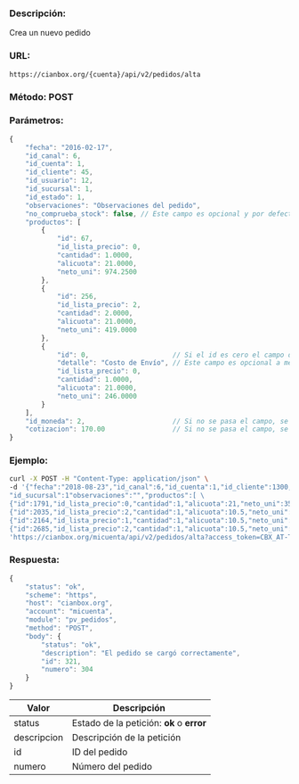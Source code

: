 ### Descripción:

Crea un nuevo pedido

### URL:

`https://cianbox.org/{cuenta}/api/v2/pedidos/alta`

### Método: POST

### Parámetros:
```js
{
    "fecha": "2016-02-17",
    "id_canal": 6,
    "id_cuenta": 1,
    "id_cliente": 45,
    "id_usuario": 12,
    "id_sucursal": 1,
    "id_estado": 1,
    "observaciones": "Observaciones del pedido",
    "no_comprueba_stock": false, // Este campo es opcional y por defecto "false"
    "productos": [
        {
            "id": 67,
            "id_lista_precio": 0,
            "cantidad": 1.0000,
            "alicuota": 21.0000,
            "neto_uni": 974.2500
        },
        {
            "id": 256,
            "id_lista_precio": 2,
            "cantidad": 2.0000,
            "alicuota": 21.0000,
            "neto_uni": 419.0000
        },
        {
            "id": 0,                     // Si el id es cero el campo detalle es obligatorio
            "detalle": "Costo de Envío", // Este campo es opcional a menos que id sea igual a cero
            "id_lista_precio": 0,
            "cantidad": 1.0000,
            "alicuota": 21.0000,
            "neto_uni": 246.0000
        }
    ],
    "id_moneda": 2,                      // Si no se pasa el campo, se tomará la moneda principal (1)
    "cotizacion": 170.00                 // Si no se pasa el campo, se tomará 1 si no se informó id_moneda, si no, devolverá error.
}
```

### Ejemplo:
```bash
curl -X POST -H "Content-Type: application/json" \
-d '{"fecha":"2018-08-23","id_canal":6,"id_cuenta":1,"id_cliente":1300,"id_usuario":41, \
"id_sucursal":1"observaciones":"","productos":[ \
{"id":1791,"id_lista_precio":0,"cantidad":1,"alicuota":21,"neto_uni":350}, \
{"id":2035,"id_lista_precio":2,"cantidad":1,"alicuota":10.5,"neto_uni":284.3116}, \
{"id":2164,"id_lista_precio":1,"cantidad":1,"alicuota":10.5,"neto_uni":1550.5638}, \
{"id":2685,"id_lista_precio":2,"cantidad":1,"alicuota":10.5,"neto_uni":1803.2}]}' \
'https://cianbox.org/micuenta/api/v2/pedidos/alta?access_token=CBX_AT-TcIHdWOvdpIMNsXG...'
```
### Respuesta:
```js
{
    "status": "ok",
    "scheme": "https",
    "host": "cianbox.org",
    "account": "micuenta",
    "module": "pv_pedidos",
    "method": "POST",
    "body": {
        "status": "ok",
        "description": "El pedido se cargó correctamente",
        "id": 321,
        "numero": 304
    }
}
```
|Valor         |Descripción |
|--------------|------------|
|status        |Estado de la petición: **ok** o **error**|
|descripcion   |Descripción de la petición|
|id            |ID del pedido|
|numero        |Número del pedido|

